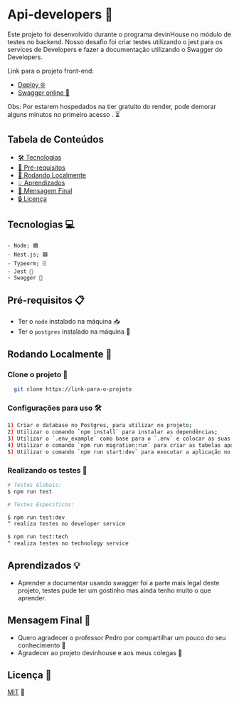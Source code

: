 # Api-developers 🚀

Este projeto foi desenvolvido durante o programa devinHouse no módulo de testes no backend. Nosso desafio foi criar testes utilizando o jest para os services de Developers e fazer a documentação utilizando o Swagger do Developers.

Link para o projeto front-end:
- [Deploy 🌐](https://api-developers-main.onrender.com)
- [Swagger online 📖](https://api-developers-main.onrender.com/api-docs)

Obs: Por estarem hospedados na tier gratuito do render, pode demorar alguns minutos no primeiro acesso . ⏳
## Tabela de Conteúdos

- [🛠️ Tecnologias](##Tecnologias)
- [🛒 Pré-requisitos](##Pré-requisitos)
- [🚀 Rodando Localmente](##Rodando_localmente)
- [💡 Aprendizados](##Aprendizados)
- [📝 Mensagem Final](##Mensagem_Final)
- [🔒 Licença](##Licensas)
## Tecnologias  💻
    - Node; 🟩
    - Nest.js; 🟪
    - Typeorm; 🗄️
    - Jest 🧪
    - Swagger 📖



## Pré-requisitos 📋
- Ter o `node` instalado na máquina 📥
- Ter o `postgres` instalado na máquina 🐘
## Rodando Localmente 🚀

### Clone o projeto 📂

```bash
  git clone https://link-para-o-projeto
```

### Configurações para uso 🛠️

```bash
1) Criar o database no Postgres, para utilizar no projeto;
2) Utilizar o comando `npm install` para instalar as dependências;
3) Utilizar o `.env_example` como base para o `.env` e colocar as suas configurações;
4) Utilizar o comando `npm run migration:run` para criar as tabelas após a configuração das variáveis de ambiente no passo 3
5) Utilizar o comando `npm run start:dev` para executar a aplicação no ambiente de desenvolvimento.
```

### Realizando os testes 🧪

```bash
# Testes Globais:
$ npm run test

# Testes Especificos:

$ npm run test:dev
^ realiza testes no developer service

$ npm run test:tech
^ realiza testes no technology service


```


## Aprendizados 💡


- Aprender a documentar usando swagger foi a parte mais legal deste projeto, testes pude ter um gostinho mas ainda tenho muito o que aprender.
## Mensagem Final 💭
- Quero agradecer o professor Pedro por compartilhar um pouco do seu conhecimento 🙏
- Agradecer ao projeto devinhouse e aos meus colegas 👥
## Licença 📄

[MIT](https://choosealicense.com/licenses/mit/) 📜
